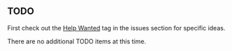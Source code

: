 ## TODO

First check out the [Help Wanted](../../../issues?q=is%3Aissue+is%3Aopen+label%3A%22help+wanted%22) tag in the issues section for specific ideas.

There are no additional TODO items at this time.
